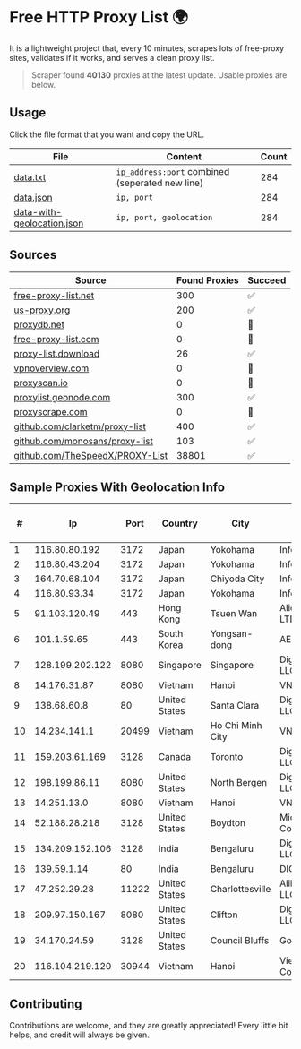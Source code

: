 
# Free HTTP Proxy List 🌍

It is a lightweight project that, every 10 minutes, scrapes lots of free-proxy sites, validates if it works, and serves a clean proxy list.


> Scraper found **40130** proxies at the latest update. Usable proxies are below.

## Usage

Click the file format that you want and copy the URL.


|File|Content|Count|
|----|-------|-----|
|[data.txt](https://raw.githubusercontent.com/themiralay/Proxy-List-World/master/data.txt)|`ip_address:port` combined (seperated new line)|284|
|[data.json](https://raw.githubusercontent.com/themiralay/Proxy-List-World/master/data.json)|`ip, port`|284|
|[data-with-geolocation.json](https://raw.githubusercontent.com/themiralay/Proxy-List-World/master/data-with-geolocation.json)|`ip, port, geolocation`|284|

## Sources

|Source|Found Proxies|Succeed|
|------|-------------|-------|
|[free-proxy-list.net](https://free-proxy-list.net)|300|✅|
|[us-proxy.org](https://www.us-proxy.org)|200|✅|
|[proxydb.net](http://proxydb.net)|0|🚫|
|[free-proxy-list.com](https://free-proxy-list.com/?page=&port=&type%5B%5D=http&type%5B%5D=https&up_time=0&search=Search)|0|🚫|
|[proxy-list.download](https://www.proxy-list.download/HTTP)|26|✅|
|[vpnoverview.com](https://vpnoverview.com/privacy/anonymous-browsing/free-proxy-servers)|0|🚫|
|[proxyscan.io](https://www.proxyscan.io)|0|🚫|
|[proxylist.geonode.com](https://proxylist.geonode.com/api/proxy-list?limit=300&page=1&sort_by=lastChecked&sort_type=desc&protocols=http,https)|300|✅|
|[proxyscrape.com](https://api.proxyscrape.com/v2/?request=displayproxies&protocol=http&timeout=10000&country=all&ssl=all&anonymity=all)|0|🚫|
|[github.com/clarketm/proxy-list](https://raw.githubusercontent.com/clarketm/proxy-list/master/proxy-list-raw.txt)|400|✅|
|[github.com/monosans/proxy-list](https://raw.githubusercontent.com/monosans/proxy-list/main/proxies/http.txt)|103|✅|
|[github.com/TheSpeedX/PROXY-List](https://raw.githubusercontent.com/TheSpeedX/PROXY-List/master/http.txt)|38801|✅|


## Sample Proxies With Geolocation Info

|#|Ip|Port|Country|City|Internet Service Provider|
|-|--|----|-------|----|-------------------------|
|1|116.80.80.192|3172|Japan|Yokohama|InfoSphere|
|2|116.80.43.204|3172|Japan|Yokohama|InfoSphere|
|3|164.70.68.104|3172|Japan|Chiyoda City|InfoSphere|
|4|116.80.93.34|3172|Japan|Yokohama|InfoSphere|
|5|91.103.120.49|443|Hong Kong|Tsuen Wan|Alice Networks LTD|
|6|101.1.59.65|443|South Korea|Yongsan-dong|AESNET|
|7|128.199.202.122|8080|Singapore|Singapore|DigitalOcean, LLC|
|8|14.176.31.87|8080|Vietnam|Hanoi|VNPT|
|9|138.68.60.8|80|United States|Santa Clara|DigitalOcean, LLC|
|10|14.234.141.1|20499|Vietnam|Ho Chi Minh City|VNPT|
|11|159.203.61.169|3128|Canada|Toronto|DigitalOcean, LLC|
|12|198.199.86.11|8080|United States|North Bergen|DigitalOcean, LLC|
|13|14.251.13.0|8080|Vietnam|Hanoi|VNPT|
|14|52.188.28.218|3128|United States|Boydton|Microsoft Corporation|
|15|134.209.152.106|3128|India|Bengaluru|DigitalOcean, LLC|
|16|139.59.1.14|80|India|Bengaluru|DIGITALOCEAN|
|17|47.252.29.28|11222|United States|Charlottesville|Alibaba Cloud LLC|
|18|209.97.150.167|8080|United States|Clifton|DigitalOcean, LLC|
|19|34.170.24.59|3128|United States|Council Bluffs|Google LLC|
|20|116.104.219.120|30944|Vietnam|Hanoi|Viettel Corporation|



## Contributing

Contributions are welcome, and they are greatly appreciated! Every
little bit helps, and credit will always be given.

